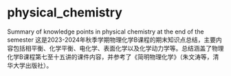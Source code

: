 # physical_chemistry
Summary of knowledge points in physical chemistry at the end of the semester
这是2023-2024年秋季学期物理化学B课程的期末知识点总结，主要内容包括相平衡、化学平衡、电化学、表面化学以及化学动力学等。总结涵盖了物理化学B课程第七至十五讲的课件内容，并参考了《简明物理化学》（朱文涛等，清华大学出版社）。
